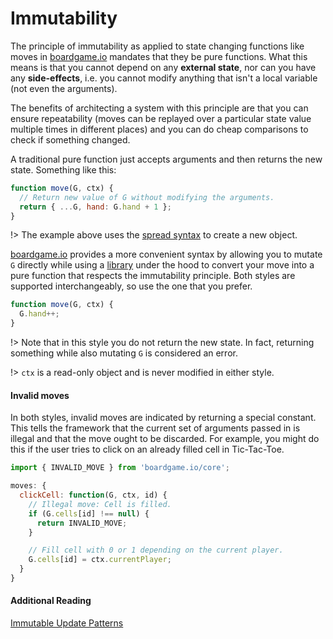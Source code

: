 # Immutability

The principle of immutability as applied to state changing
functions like moves in [boardgame.io](https://boardgame.io/)
mandates that they be pure functions. What this means is that
you cannot depend on any **external state**, nor can you have any
**side-effects**, i.e. you cannot modify anything that isn't
a local variable (not even the arguments).

The benefits of architecting a system with this principle are
that you can ensure repeatability (moves can be replayed
over a particular state value multiple times in different places)
and you can do cheap comparisons to check if something changed.

A traditional pure function just accepts arguments and then
returns the new state. Something like this:

```js
function move(G, ctx) {
  // Return new value of G without modifying the arguments.
  return { ...G, hand: G.hand + 1 };
}
```

!> The example above uses the
[spread syntax](https://developer.mozilla.org/en-US/docs/Web/JavaScript/Reference/Operators/Spread_syntax) to create a new object.

[boardgame.io](https://boardgame.io/) provides a more convenient
syntax by allowing you to mutate `G` directly while using
a [library](https://github.com/mweststrate/immer) under the hood
to convert your move into a pure function that respects the
immutability principle. Both styles are supported interchangeably,
so use the one that you prefer.

```js
function move(G, ctx) {
  G.hand++;
}
```

!> Note that in this style you do not return the new state.
In fact, returning something while also mutating `G` is
considered an error.

!> `ctx` is a read-only object and is never modified in either style.

#### Invalid moves

In both styles, invalid moves are indicated by returning a
special constant. This tells the framework that the current
set of arguments passed in is illegal and that the move
ought to be discarded. For example, you might do this if
the user tries to click on an already filled cell in
Tic-Tac-Toe.

```js
import { INVALID_MOVE } from 'boardgame.io/core';

moves: {
  clickCell: function(G, ctx, id) {
    // Illegal move: Cell is filled.
    if (G.cells[id] !== null) {
      return INVALID_MOVE;
    }

    // Fill cell with 0 or 1 depending on the current player.
    G.cells[id] = ctx.currentPlayer;
  }
}
```

#### Additional Reading

[Immutable Update Patterns](https://redux.js.org/recipes/structuring-reducers/immutable-update-patterns)

